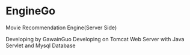 EngineGo
========

Movie Recommendation Engine(Server Side)

Developing by GawainGuo
Developing on Tomcat Web Server with Java Servlet and Mysql Database
